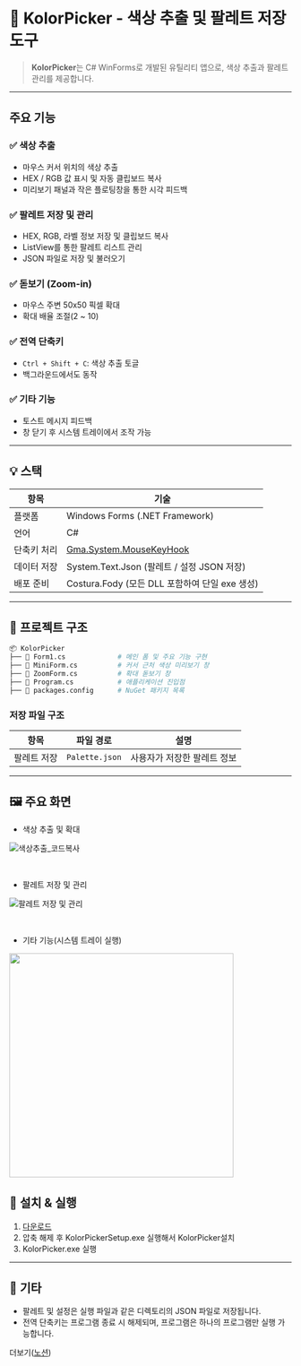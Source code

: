 # 🎨 KolorPicker - 색상 추출 및 팔레트 저장 도구

> **KolorPicker**는 C# WinForms로 개발된 유틸리티 앱으로, 색상 추출과 팔레트 관리를 제공합니다.

---

## 주요 기능

### ✅ 색상 추출

- 마우스 커서 위치의 색상 추출
- HEX / RGB 값 표시 및 자동 클립보드 복사
- 미리보기 패널과 작은 플로팅창을 통한 시각 피드백

### ✅ 팔레트 저장 및 관리

- HEX, RGB, 라벨 정보 저장 및 클립보드 복사
- ListView를 통한 팔레트 리스트 관리
- JSON 파일로 저장 및 불러오기

### ✅ 돋보기 (Zoom-in)

- 마우스 주변 50x50 픽셀 확대
- 확대 배율 조절(2 ~ 10)

### ✅ 전역 단축키

- `Ctrl + Shift + C`: 색상 추출 토글
- 백그라운드에서도 동작

### ✅ 기타 기능

- 토스트 메시지 피드백
- 창 닫기 후 시스템 트레이에서 조작 가능

---

## 💡 스택

| 항목        | 기술                                                                        |
| ----------- | --------------------------------------------------------------------------- |
| 플랫폼      | Windows Forms (.NET Framework)                                              |
| 언어        | C#                                                                          |
| 단축키 처리 | [Gma.System.MouseKeyHook](https://github.com/gmamaladze/globalmousekeyhook) |
| 데이터 저장 | System.Text.Json (팔레트 / 설정 JSON 저장)                                  |
| 배포 준비   | Costura.Fody (모든 DLL 포함하여 단일 exe 생성)                              |

---

## 📁 프로젝트 구조

```bash
📦 KolorPicker
├── 📄 Form1.cs             # 메인 폼 및 주요 기능 구현
├── 📄 MiniForm.cs          # 커서 근처 색상 미리보기 창
├── 📄 ZoomForm.cs          # 확대 돋보기 창
├── 📄 Program.cs           # 애플리케이션 진입점
├── 📄 packages.config      # NuGet 패키지 목록
```

### 저장 파일 구조

| 항목        | 파일 경로      | 설명                        |
| ----------- | -------------- | --------------------------- |
| 팔레트 저장 | `Palette.json` | 사용자가 저장한 팔레트 정보 |

---

## 🖼️ 주요 화면

- 색상 추출 및 확대

![색상추출_코드복사](https://github.com/user-attachments/assets/866a3083-87de-4275-8933-cf4afba7739a)


<br>

- 팔레트 저장 및 관리

![팔레트 저장 및 관리](https://github.com/user-attachments/assets/01bc7a3c-8338-4de9-a53a-06c0b01c25ae)

<br>

- 기타 기능(시스템 트레이 실행)

<img src="https://github.com/user-attachments/assets/3204fb64-f15b-43f9-888d-079fe8cc6ef2" width="400" />

## 🔧 설치 & 실행
1. [다운로드](https://github.com/HS-0914/KolorPicker/releases/download/v1.0/KolorPickerSetup.zip)
2. 압축 해제 후 KolorPickerSetup.exe 실행해서 KolorPicker설치
3. KolorPicker.exe 실행

---

## 📝 기타

- 팔레트 및 설정은 실행 파일과 같은 디렉토리의 JSON 파일로 저장됩니다.
- 전역 단축키는 프로그램 종료 시 해제되며, 프로그램은 하나의 프로그램만 실행 가능합니다.

더보기([노션](https://volcano-agate-3e1.notion.site/KolorPicker-1f55097b7c3a803e9eaef597bae2f572))
